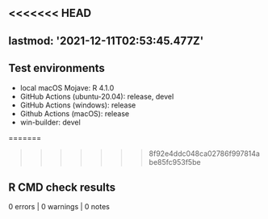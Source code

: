 <<<<<<< HEAD
---
lastmod: '2021-12-11T02:53:45.477Z'
---
## Test environments
* local macOS Mojave: R 4.1.0
* GitHub Actions (ubuntu-20.04): release, devel
* GitHub Actions (windows): release
* Github Actions (macOS): release
* win-builder: devel

=======
>>>>>>> 8f92e4ddc048ca02786f997814abe85fc953f5be
## R CMD check results

0 errors | 0 warnings | 0 notes
